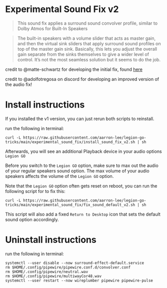 # Experimental Sound Fix v2

> This sound fix applies a surround sound convolver profile, similar to Dolby Atmos for Built-In Speakers

> The built-in speakers with a volume slider that acts as master gain, and then the virtual sink sliders that apply surround sound profiles on top of the master gain sink. Basically, this lets you adjust the overall gain separate from the sinks themselves to give a wider level of control. It’s not the most seamless solution but it seems to do the job.

credit to @matte-schwartz for developing the initial fix, found [here](https://github.com/matte-schwartz/device-quirks/tree/main/usr/share/device-quirks/scripts/lenovo/legion-go)

credit to @adolfotregosa on discord for developing an improved version of the audio fix!

# Install instructions

If you installed the v1 version, you can just rerun both scripts to reinstall.

run the following in terminal:

```
curl -L https://raw.githubusercontent.com/aarron-lee/legion-go-tricks/main/experimental_sound_fix/install_sound_fix_v2.sh | sh
```

Afterwards, you will see an additional Playback device in your audio options `Legion GO`

Before you switch to the `Legion GO` option, make sure to max out the audio of your regular speakers sound option. The max volume of your audio speakers affects the volume of the `Legion GO` option.

Note that the `Legion GO` option often gets reset on reboot, you can run the following script for to fix this:

```
curl -L https://raw.githubusercontent.com/aarron-lee/legion-go-tricks/main/experimental_sound_fix/fix_sound_default_v2.sh | sh
```

This script will also add a fixed `Return to Desktop` icon that sets the default sound option accordingly.

# Uninstall instructions

run the following in terminal:

```
systemctl --user disable --now surround-effect-default.service
rm $HOME/.config/pipewire/pipewire.conf.d/convolver.conf
rm $HOME/.config/pipewire/neutral.wav
rm $HOME/.config/pipewire/multiwayCor48.wav
systemctl --user restart --now wireplumber pipewire pipewire-pulse
```
